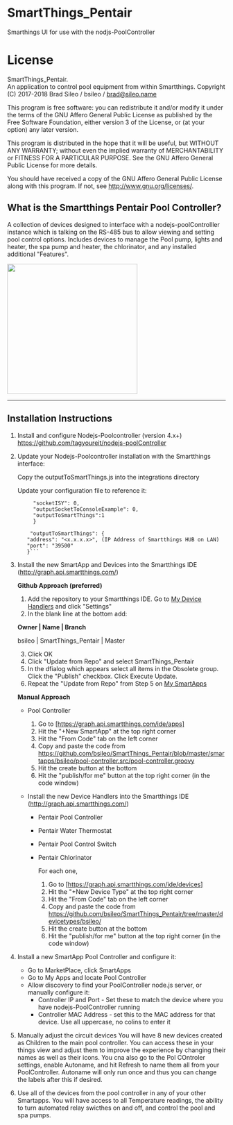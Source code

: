 # SmartThings_Pentair
Smarthings UI for use with the nodjs-PoolController

# License

SmartThings_Pentair.  
An application to control pool equipment from within Smartthings.
Copyright (C) 2017-2018  Brad Sileo / bsileo / brad@sileo.name

This program is free software: you can redistribute it and/or modify
it under the terms of the GNU Affero General Public License as
published by the Free Software Foundation, either version 3 of the
License, or (at your option) any later version.

This program is distributed in the hope that it will be useful,
but WITHOUT ANY WARRANTY; without even the implied warranty of
MERCHANTABILITY or FITNESS FOR A PARTICULAR PURPOSE.  See the
GNU Affero General Public License for more details.

You should have received a copy of the GNU Affero General Public License
along with this program.  If not, see <http://www.gnu.org/licenses/>.


## What is the Smartthings Pentair Pool Controller?
A collection of devices designed to interface with a nodejs-poolControlller instance which is talking on the RS-485 bus to allow viewing and setting pool control options. Includes devices to manage the Pool pump, lights and heater, the spa pump and heater, the chlorinator, and any installed additional "Features". 


<img src="https://github.com/bsileo/SmartThings_Pentair/blob/master/SmartthingsPoolControlScreenshot.png" height="300">

***

## Installation Instructions

1. Install and configure Nodejs-Poolcontroller (version 4.x+)
          https://github.com/tagyoureit/nodejs-poolController
2. Update your Nodejs-Poolcontroller installation with the Smartthings interface:

   Copy the outputToSmartThings.js into the integrations directory
   
   Update your configuration file to reference it:  
	 ```"integrations": {
          "socketISY": 0,
          "outputSocketToConsoleExample": 0,
		  "outputToSmartThings":1
          }
		  
         "outputToSmartThings": {
		"address": "<x.x.x.x>", (IP Address of Smartthings HUB on LAN)
		"port": "39500"
	    }```
3. Install the new SmartApp and Devices into the Smartthings IDE (http://graph.api.smartthings.com/)

    **Github Approach (preferred)**
    1. Add the repository to your Smartthings IDE. Go to [My Device Handlers](https://graph.api.smartthings.com/ide/devices) and click "Settings"
    2. In the blank line at the bottom add:
  
      **Owner | Name | Branch**
      
	  bsileo | SmartThings_Pentair | Master
	  
    3. Click OK
    4. Click "Update from Repo" and select SmartThings_Pentair
    5. In the dfialog which appears select all items in the Obsolete group. Click the "Publish" checkbox. Click Execute Update.
    6. Repeat the "Update from Repo" from Step 5 on [My SmartApps](https://graph.api.smartthings.com/ide/apps)

   **Manual Approach**

   - Pool Controller
		1. Go to [https://graph.api.smartthings.com/ide/apps]
		2. Hit the "+New SmartApp" at the top right corner
		3. Hit the "From Code" tab on the left corner
		4. Copy and paste the code from https://github.com/bsileo/SmartThings_Pentair/blob/master/smartapps/bsileo/pool-controller.src/pool-controller.groovy
		5. Hit the create button at the bottom
		6. Hit the "publish/for me" button at the top right corner (in the code window)


    - Install the new Device Handlers into the Smartthings IDE (http://graph.api.smartthings.com/)
	   - Pentair Pool Controller
	   - Pentair Water Thermostat
	   - Pentair Pool Control Switch
	   - Pentair Chlorinator


		 For each one, 

		 1. Go to [https://graph.api.smartthings.com/ide/devices]
		 2. Hit the "+New Device Type" at the top right corner
		 3. Hit the "From Code" tab on the left corner
		 4. Copy and paste the code from https://github.com/bsileo/SmartThings_Pentair/tree/master/devicetypes/bsileo/
		 5. Hit the create button at the bottom
		 6. Hit the "publish/for me" button at the top right corner (in the code window)

   
   
4. Install a new SmartApp Pool Controller and configure it:
    - Go to MarketPlace, click SmartApps
    - Go to My Apps and locate Pool Controller
    - Allow discovery to find your PoolController node.js server, or manually configure it:
       	* Controller IP and Port - Set these to match the device where you have nodejs-PoolController running
    	* Controller MAC Address - set this to the MAC address for that device. Use all uppercase, no colins to enter it
    	

5. Manually adjust the circuit devices
    You will have 8 new devices created as Children to the main pool controller. You can access these in your things view and adjust them to improve the experience by changing their names as well as their icons. You cna also go to the Pol COntroler settings, enable Autoname, and hit Refresh to name them all from your PoolController. Autoname will only run once and thus you can change the labels after this if desired.
	
6. Use all of the devices from the pool controller in any of your other Smartapps. You will have access to all Temperature readings, the ability to turn automated relay swicthes on and off, and control the pool and spa pumps.
